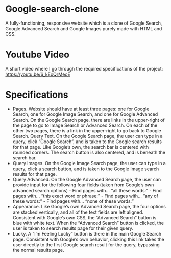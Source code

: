 # Google-search-clone
 A fully-functioning, responsive website which is a clone of Google Search, Google Advanced Search and Google Images purely made with HTML and CSS.  

# Youtube Video
A short video where I go through the required specifications of the project: https://youtu.be/6_kEoQrMeoE

# Specifications
- Pages. Website should have at least three pages: one for Google Search, one for Google Image Search, and one for Google Advanced Search. On the Google Search page, there are links in the upper-right of the page to go to Image Search or Advanced Search. On each of the other two pages, there is a link in the upper-right to go back to Google Search.
Query Text. On the Google Search page, the user can type in a query, click “Google Search”, and is taken to the Google search results for that page. Like Google’s own, the search bar is centered with rounded corners. The search button is also centered, and is beneath the search bar.
- Query Images. On the Google Image Search page, the user can type in a query, click a search button, and is taken to the Google Image search results for that page.
- Query Advanced. On the Google Advanced Search page, the user can provide input for the following four fields (taken from Google’s own advanced search options)
       - Find pages with… “all these words:”
       - Find pages with… “this exact word or phrase:”
       - Find pages with… “any of these words:”
       - Find pages with… “none of these words:”
- Appearance. Like Google’s own Advanced Search page, the four options are stacked vertically, and all of the text fields are left aligned. Consistent with Google’s own CSS, the “Advanced Search” button is blue with white text. When the “Advanced Search” button is clicked, the user is taken to search results page for their given query.
- Lucky. A “I’m Feeling Lucky” button is there in the main Google Search page. Consistent with Google’s own behavior, clicking this link takes the user directly to the first Google search result for the query, bypassing the normal results page.




